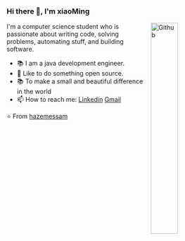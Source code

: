 ### Hi there 👋, I'm xiaoMing

<img width="35%" align="right" alt="Github" src="https://user-images.githubusercontent.com/48678280/88862734-4903af80-d201-11ea-968b-9c939d88a37c.gif" />

I'm a computer science student who is passionate about writing code, solving problems, automating stuff, and building software.

- 📚 I am a java development engineer.
- 👯 Like to do something open source.
- 📚 To make a small and beautiful difference in the world
- 📫 How to reach me: [Linkedin](https://www.linkedin.com/in/hazemessamsaleh) [Gmail](56677297@qq.com)

⭐️ From [hazemessam](https://github.com/hazemessam)
